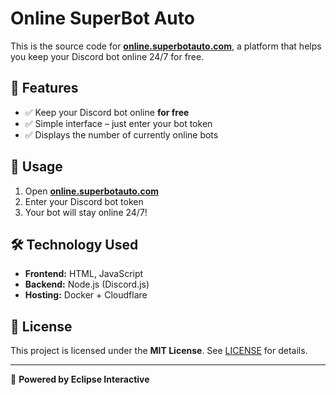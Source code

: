# Online SuperBot Auto

This is the source code for **[online.superbotauto.com](https://online.superbotauto.com/)**, a platform that helps you keep your Discord bot online 24/7 for free.

## 🚀 Features
- ✅ Keep your Discord bot online **for free**
- ✅ Simple interface – just enter your bot token
- ✅ Displays the number of currently online bots

## 🔧 Usage
1. Open **[online.superbotauto.com](https://online.superbotauto.com/)**
2. Enter your Discord bot token
3. Your bot will stay online 24/7!

## 🛠 Technology Used
- **Frontend:** HTML, JavaScript
- **Backend:** Node.js (Discord.js)
- **Hosting:** Docker + Cloudflare

## 📜 License
This project is licensed under the **MIT License**. See [LICENSE](LICENSE) for details.

---

🌟 **Powered by Eclipse Interactive**

